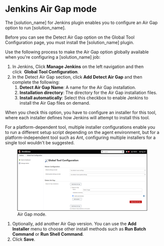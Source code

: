 # Jenkins Air Gap mode
The [solution_name] for Jenkins plugin enables you to configure an Air Gap option to run [solution_name]. 

Before you can see the Detect Air Gap option on the Global Tool Configuration page, you must install the [solution_name] plugin.

Use the following process to make the Air Gap option globally available when you're configuring a [solution_name] job:

1. In Jenkins, Click **Manage Jenkins** on the left navigation and then click  **Global Tool Configuration**.
1. In the Detect Air Gap section, click **Add Detect Air Gap** and then complete the following:
   1. **Detect Air Gap Name**: A name for the Air Gap installation.
   1. **Installation directory**: The directory for the Air Gap installation files.
   1. **Install automatically**: Select this checkbox to enable Jenkins to install the Air Gap files on demand.

When you check this option, you have to configure an installer for this tool, where each installer defines how Jenkins will attempt to install this tool.

For a platform-dependent tool, multiple installer configurations enable you to run a different setup script depending on the agent environment, but for a platform-independent tool such as Ant, configuring multiple installers for a single tool wouldn't be suggested.

   <figure>
    <img src="../jenkinsplugin/images/AirGap.png"
         alt="Air Gap mode">
    <figcaption>Air Gap mode.</figcaption>
</figure>

1. Optionally, add another Air Gap version. You can use the **Add Installer** menu to choose other install methods such as **Run Batch Command** or **Run Shell Command**.
1. Click **Save**.
